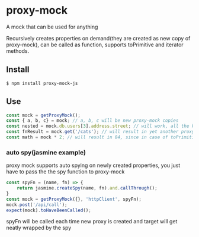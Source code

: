 # proxy-mock
A mock that can be used for anything

Recursively creates properties on demand(they are created as new copy of proxy-mock), can be called as function, supports toPrimitive and iterator methods.

## Install

```
$ npm install proxy-mock-js
```

## Use

```js
const mock = getProxyMock();
const { a, b, c} = mock; // a, b, c will be new proxy-mock copies
const nested = mock.db.users[3].address.street; // will work, all the keys will be created as new proxy-mock copies
const fnResult = mock.get('/cats'); // will result in yet another proxy-mock copy
const math = mock * 2; // will result in 84, since in case of toPrimitive calls we return primitive value, in this case it's 42
```

### auto spy(jasmine example)
proxy mock supports auto spying on newly created properties, you just have to pass the the spy function to proxy-mock
```js
const spyFn = (name, fn) => {
    return jasmine.createSpy(name, fn).and.callThrough();
}
const mock = getProxyMock({}, 'httpClient', spyFn);
mock.post('/api/call');
expect(mock).toHaveBeenCalled();
```
spyFn will be called each time new proxy is created and target will get neatly wrapped by the spy



